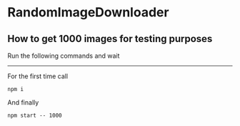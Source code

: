 # RandomImageDownloader
## How to get 1000 images for testing purposes
Run the following commands and wait<br>
***
For the first time call
```
npm i
```

And finally
```
npm start -- 1000
```